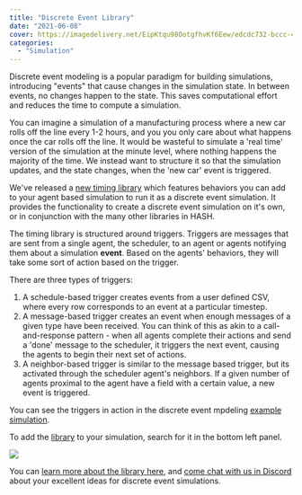 ```yaml
---
title: "Discrete Event Library"
date: "2021-06-08"
cover: https://imagedelivery.net/EipKtqu98OotgfhvKf6Eew/edcdc732-bccc-4b09-2ae7-5618d14ec900/public
categories: 
  - "Simulation"
---
```


Discrete event modeling is a popular paradigm for building simulations, introducing "events" that cause changes in the simulation state. In between events, no changes happen to the state. This saves computational effort and reduces the time to compute a simulation.

You can imagine a simulation of a manufacturing process where a new car rolls off the line every 1-2 hours, and you you only care about what happens once the car rolls off the line. It would be wasteful to simulate a 'real time' version of the simulation at the minute level, where nothing happens the majority of the time. We instead want to structure it so that the simulation updates, and the state changes, when the 'new car' event is triggered.

We've released a [new timing library](https://hash.ai/@hash/des/overview) which features behaviors you can add to your agent based simulation to run it as a discrete event simulation. It provides the functionality to create a discrete event simulation on it's own, or in conjunction with the many other libraries in HASH.

The timing library is structured around triggers. Triggers are messages that are sent from a single agent, the scheduler, to an agent or agents notifying them about a simulation **event**. Based on the agents' behaviors, they will take some sort of action based on the trigger.

There are three types of triggers:

1. A schedule-based trigger creates events from a user defined CSV, where every row corresponds to an event at a particular timestep.
1. A message-based trigger creates an event when enough messages of a given type have been received. You can think of this as akin to a call-and-response pattern - when all agents complete their actions and send a 'done' message to the scheduler, it triggers the next event, causing the agents to begin their next set of actions.
1. A neighbor-based trigger is similar to the message based trigger, but its activated through the scheduler agent's neighbors. If a given number of agents proximal to the agent have a field with a certain value, a new event is triggered.

You can see the triggers in action in the discrete event mpdeling [example simulation](https://hash.ai/@hash/discrete-event-simulation-example/overview).

To add the [library](https://hash.ai/@hash/des/overview) to your simulation, search for it in the bottom left panel.

![](https://imagedelivery.net/EipKtqu98OotgfhvKf6Eew/d6f7029d-931c-4718-6513-14ada6bdab00/public)

You can [learn more about the library here](https://hash.ai/@hash/des/overview), and [come chat with us in Discord](https://hash.ai/discord) about your excellent ideas for discrete event simulations.

